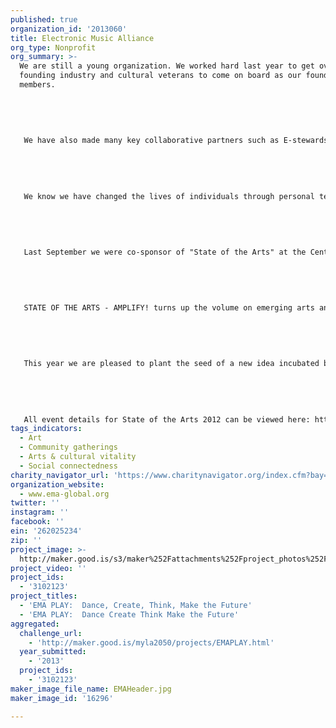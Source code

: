 ```yaml
---
published: true
organization_id: '2013060'
title: Electronic Music Alliance
org_type: Nonprofit
org_summary: >-
  We are still a young organization. We worked hard last year to get over 100
  founding industry and cultural veterans to come on board as our founding
  members. 
   
   
   
   
   
   We have also made many key collaborative partners such as E-stewards for our Ewaste program and The Center for Conscious Creativity in downtown LA.
   
   
   
   
   
   We know we have changed the lives of individuals through personal testimonials and we truly believe we are doing good work. We have inspired both people and organizations to consider the environment and our other responsibilities back to society. A few of our industry partners, RaveReady.com & RollRandom now adds "green tips" into their newsletters, and the retail stores for Emazing Lights are working with us in the development of our Ewaste program.
   
   
   
   
   
   Last September we were co-sponsor of "State of the Arts" at the Center for Conscious Creativity:
   
   
   
   
   
   STATE OF THE ARTS - AMPLIFY! turns up the volume on emerging arts and media trends in this one-of-a-kind immersive symposium, exploring the critical impact of human creativity on digital innovation, with a deep focus on 21st century education and the accelerating convergence of traditional entertainment with groundbreaking content and formats. You'll experience the extraordinary power of fulldome immersive cinema during the conference, engulfed by phenomenal planetarium programming, vivid music visuals and stunning live dance productions. This is storytelling at its most innovative and transformative. 
   
   
   
   
   
   This year we are pleased to plant the seed of a new idea incubated by the c3 called f2: FUTUREFEST, in the form of an experiential showcase featuring cutting-edge immersive entertainment, technology exhibits, an arts and performance showcase; music, dance, 360 film, and new forms of educational experiences in LA's first ever fulldome immersive showcase. 
   
   
   
   
   
   All event details for State of the Arts 2012 can be viewed here: http://www.c3so.com/soa-2012.html
tags_indicators:
  - Art
  - Community gatherings
  - Arts & cultural vitality
  - Social connectedness
charity_navigator_url: 'https://www.charitynavigator.org/index.cfm?bay=search.profile&ein=262025234'
organization_website:
  - www.ema-global.org
twitter: ''
instagram: ''
facebook: ''
ein: '262025234'
zip: ''
project_image: >-
  http://maker.good.is/s3/maker%252Fattachments%252Fproject_photos%252Fimages%252F16296%252Fdisplay%252FEMAHeader.jpg=c570x385
project_video: ''
project_ids:
  - '3102123'
project_titles:
  - 'EMA PLAY:  Dance, Create, Think, Make the Future'
  - 'EMA PLAY:  Dance Create Think Make the Future'
aggregated:
  challenge_url:
    - 'http://maker.good.is/myla2050/projects/EMAPLAY.html'
  year_submitted:
    - '2013'
  project_ids:
    - '3102123'
maker_image_file_name: EMAHeader.jpg
maker_image_id: '16296'

---
```

